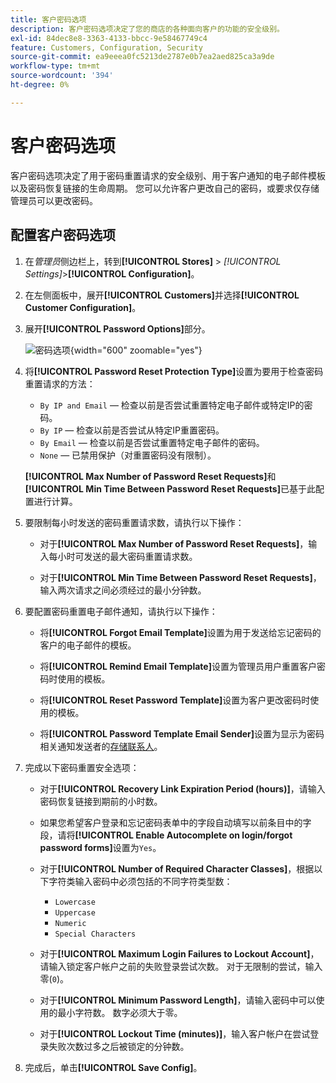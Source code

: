 ```yaml
---
title: 客户密码选项
description: 客户密码选项决定了您的商店的各种面向客户的功能的安全级别。
exl-id: 84dec8e8-3363-4133-bbcc-9e58467749c4
feature: Customers, Configuration, Security
source-git-commit: ea9eeea0fc5213de2787e0b7ea2aed825ca3a9de
workflow-type: tm+mt
source-wordcount: '394'
ht-degree: 0%

---
```


# 客户密码选项

客户密码选项决定了用于密码重置请求的安全级别、用于客户通知的电子邮件模板以及密码恢复链接的生命周期。 您可以允许客户更改自己的密码，或要求仅存储管理员可以更改密码。

## 配置客户密码选项

1. 在&#x200B;_管理员_&#x200B;侧边栏上，转到&#x200B;**[!UICONTROL Stores]** > _[!UICONTROL Settings]_>**[!UICONTROL Configuration]**。

1. 在左侧面板中，展开&#x200B;**[!UICONTROL Customers]**&#x200B;并选择&#x200B;**[!UICONTROL Customer Configuration]**。

1. 展开&#x200B;**[!UICONTROL Password Options]**&#x200B;部分。

   ![密码选项](../configuration-reference/customers/assets/customer-configuration-password-options.png){width="600" zoomable="yes"}

1. 将&#x200B;**[!UICONTROL Password Reset Protection Type]**&#x200B;设置为要用于检查密码重置请求的方法：

   - `By IP and Email` — 检查以前是否尝试重置特定电子邮件或特定IP的密码。
   - `By IP` — 检查以前是否尝试从特定IP重置密码。
   - `By Email` — 检查以前是否尝试重置特定电子邮件的密码。
   - `None` — 已禁用保护（对重置密码没有限制）。

   **[!UICONTROL Max Number of Password Reset Requests]**&#x200B;和&#x200B;**[!UICONTROL Min Time Between Password Reset Requests]**&#x200B;已基于此配置进行计算。

1. 要限制每小时发送的密码重置请求数，请执行以下操作：

   - 对于&#x200B;**[!UICONTROL Max Number of Password Reset Requests]**，输入每小时可发送的最大密码重置请求数。

   - 对于&#x200B;**[!UICONTROL Min Time Between Password Reset Requests]**，输入两次请求之间必须经过的最小分钟数。

1. 要配置密码重置电子邮件通知，请执行以下操作：

   - 将&#x200B;**[!UICONTROL Forgot Email Template]**&#x200B;设置为用于发送给忘记密码的客户的电子邮件的模板。

   - 将&#x200B;**[!UICONTROL Remind Email Template]**&#x200B;设置为管理员用户重置客户密码时使用的模板。

   - 将&#x200B;**[!UICONTROL Reset Password Template]**&#x200B;设置为客户更改密码时使用的模板。

   - 将&#x200B;**[!UICONTROL Password Template Email Sender]**&#x200B;设置为显示为密码相关通知发送者的[存储联系人](../getting-started/store-details.md)。

1. 完成以下密码重置安全选项：

   - 对于&#x200B;**[!UICONTROL Recovery Link Expiration Period (hours)]**，请输入密码恢复链接到期前的小时数。

   - 如果您希望客户登录和忘记密码表单中的字段自动填写以前条目中的字段，请将&#x200B;**[!UICONTROL Enable Autocomplete on login/forgot password forms]**&#x200B;设置为`Yes`。

   - 对于&#x200B;**[!UICONTROL Number of Required Character Classes]**，根据以下字符类输入密码中必须包括的不同字符类型数：

      - `Lowercase`
      - `Uppercase`
      - `Numeric`
      - `Special Characters`

   - 对于&#x200B;**[!UICONTROL Maximum Login Failures to Lockout Account]**，请输入锁定客户帐户之前的失败登录尝试次数。 对于无限制的尝试，输入零(`0`)。

   - 对于&#x200B;**[!UICONTROL Minimum Password Length]**，请输入密码中可以使用的最小字符数。 数字必须大于零。

   - 对于&#x200B;**[!UICONTROL Lockout Time (minutes)]**，输入客户帐户在尝试登录失败次数过多之后被锁定的分钟数。

1. 完成后，单击&#x200B;**[!UICONTROL Save Config]**。
